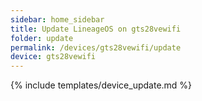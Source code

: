 ```yaml
---
sidebar: home_sidebar
title: Update LineageOS on gts28vewifi
folder: update
permalink: /devices/gts28vewifi/update
device: gts28vewifi
---
```

{% include templates/device_update.md %}
